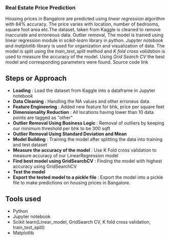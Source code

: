 ### Real Estate Price Prediction

Housing prices in Bangalore are predicted using *linear regression* algorithm 
with 84% accuracy. The price varies with location, number of bedrooms,  
square foot area etc.The dataset, taken from Kaggle is cleaned to remove inaccurate and erroneous data. Outlier removal,  The model is trained using linear regression module in *scikit-learn* library in *python*. *Jupyter notebook* and *matplotlib* library is used for organization and visualization of data. The model is split using the *train_test_split* method and *K fold cross validation* is used to measure the accuracy of the model. Using *Grid Search CV* the best model and corresponding parameters were found. Source code link

## Steps or Approach
- **Loading** : Load the dataset from Kaggle into a dataframe in Jupyter notebook
- **Data Cleaning** : Handling the NA values and other erroneus data
- **Feature Engineering** : Added new feature for bhk, price per square feet
- **Dimensionality Reduction** : All locations having lower than 10 data points are tagged as "other"
- **Outlier Removal Using Business Logic** : Removal of outliers by keeping our minimum threshold per bhk to be 300 sqft
- **Outlier Removal Using Standard Deviation and Mean**
- **Model Building** : Training the model after splitting the data into training and test dataset
- **Measure the accuracy of the model** : Use K Fold cross validation to measure accuracy of our LinearRegression model
- **Find best model using GridSearchCV** : Finding the model with highest accuracy using GridSearchCV
- **Test the model**
- **Export the tested model to a pickle file** : Export the model into a pickle file to make predictions on housing prices in Bangalore.

## Tools used
- Python
- Jupyter notebook
- Scikit learn(Linear_model, GridSearch CV, K fold cross validation, train_test_split)
- Matplotlib




